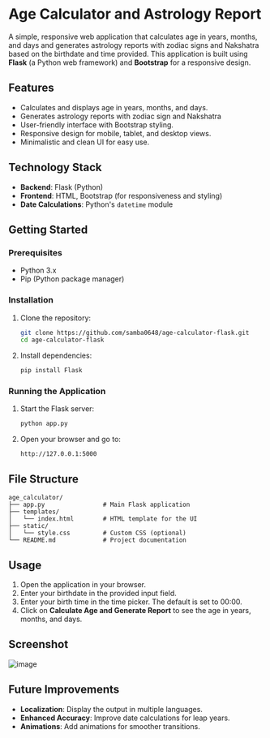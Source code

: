 # Age Calculator and Astrology Report

A simple, responsive web application that calculates age in years, months, and days and generates astrology reports with zodiac signs and Nakshatra based on the birthdate and time provided. This application is built using **Flask** (a Python web framework) and **Bootstrap** for a responsive design.

## Features

- Calculates and displays age in years, months, and days.
- Generates astrology reports with zodiac sign and Nakshatra
- User-friendly interface with Bootstrap styling.
- Responsive design for mobile, tablet, and desktop views.
- Minimalistic and clean UI for easy use.

## Technology Stack

- **Backend**: Flask (Python)
- **Frontend**: HTML, Bootstrap (for responsiveness and styling)
- **Date Calculations**: Python's `datetime` module

## Getting Started

### Prerequisites

- Python 3.x
- Pip (Python package manager)

### Installation

1. Clone the repository:

   ```bash
   git clone https://github.com/samba0648/age-calculator-flask.git
   cd age-calculator-flask
   ```

2. Install dependencies:

   ```bash
   pip install Flask
   ```

### Running the Application

1. Start the Flask server:
   ```bash
   python app.py
   ```

2. Open your browser and go to:

   ```
   http://127.0.0.1:5000
   ```

## File Structure

```
age_calculator/
├── app.py                # Main Flask application
├── templates/
│   └── index.html        # HTML template for the UI
├── static/
│   └── style.css         # Custom CSS (optional)
└── README.md             # Project documentation
```

## Usage

1. Open the application in your browser.
2. Enter your birthdate in the provided input field.
3. Enter your birth time in the time picker. The default is set to 00:00.
4. Click on **Calculate Age and Generate Report** to see the age in years, months, and days.

## Screenshot

![image](https://github.com/user-attachments/assets/8fbe55d5-789b-43e8-8485-10adfbc67080)


## Future Improvements

- **Localization**: Display the output in multiple languages.
- **Enhanced Accuracy**: Improve date calculations for leap years.
- **Animations**: Add animations for smoother transitions.
